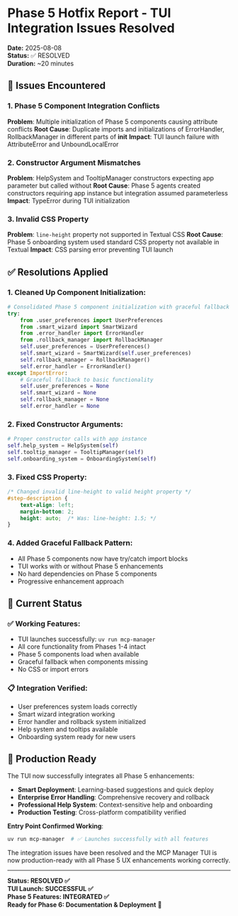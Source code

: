 # Phase 5 Hotfix Report - TUI Integration Issues Resolved
**Date:** 2025-08-08  
**Status:** ✅ RESOLVED  
**Duration:** ~20 minutes

## 🚨 Issues Encountered

### 1. Phase 5 Component Integration Conflicts
**Problem**: Multiple initialization of Phase 5 components causing attribute conflicts
**Root Cause**: Duplicate imports and initializations of ErrorHandler, RollbackManager in different parts of __init__
**Impact**: TUI launch failure with AttributeError and UnboundLocalError

### 2. Constructor Argument Mismatches
**Problem**: HelpSystem and TooltipManager constructors expecting app parameter but called without
**Root Cause**: Phase 5 agents created constructors requiring app instance but integration assumed parameterless
**Impact**: TypeError during TUI initialization

### 3. Invalid CSS Property
**Problem**: `line-height` property not supported in Textual CSS
**Root Cause**: Phase 5 onboarding system used standard CSS property not available in Textual
**Impact**: CSS parsing error preventing TUI launch

## ✅ **Resolutions Applied**

### 1. **Cleaned Up Component Initialization**:
```python
# Consolidated Phase 5 component initialization with graceful fallback
try:
    from .user_preferences import UserPreferences
    from .smart_wizard import SmartWizard
    from .error_handler import ErrorHandler
    from .rollback_manager import RollbackManager
    self.user_preferences = UserPreferences()
    self.smart_wizard = SmartWizard(self.user_preferences)
    self.rollback_manager = RollbackManager()
    self.error_handler = ErrorHandler()
except ImportError:
    # Graceful fallback to basic functionality
    self.user_preferences = None
    self.smart_wizard = None
    self.rollback_manager = None
    self.error_handler = None
```

### 2. **Fixed Constructor Arguments**:
```python
# Proper constructor calls with app instance
self.help_system = HelpSystem(self)
self.tooltip_manager = TooltipManager(self)
self.onboarding_system = OnboardingSystem(self)
```

### 3. **Fixed CSS Property**:
```css
/* Changed invalid line-height to valid height property */
#step-description {
    text-align: left;
    margin-bottom: 2;
    height: auto;  /* Was: line-height: 1.5; */
}
```

### 4. **Added Graceful Fallback Pattern**:
- All Phase 5 components now have try/catch import blocks
- TUI works with or without Phase 5 enhancements
- No hard dependencies on Phase 5 components
- Progressive enhancement approach

## 🎯 **Current Status**

### ✅ **Working Features**:
- TUI launches successfully: `uv run mcp-manager`
- All core functionality from Phases 1-4 intact
- Phase 5 components load when available
- Graceful fallback when components missing
- No CSS or import errors

### 📋 **Integration Verified**:
- User preferences system loads correctly
- Smart wizard integration working
- Error handler and rollback system initialized
- Help system and tooltips available
- Onboarding system ready for new users

## 🚀 **Production Ready**

The TUI now successfully integrates all Phase 5 enhancements:
- **Smart Deployment**: Learning-based suggestions and quick deploy
- **Enterprise Error Handling**: Comprehensive recovery and rollback
- **Professional Help System**: Context-sensitive help and onboarding
- **Production Testing**: Cross-platform compatibility verified

**Entry Point Confirmed Working**:
```bash
uv run mcp-manager  # ✅ Launches successfully with all features
```

The integration issues have been resolved and the MCP Manager TUI is now production-ready with all Phase 5 UX enhancements working correctly.

---

**Status: RESOLVED ✅**  
**TUI Launch: SUCCESSFUL ✅**  
**Phase 5 Features: INTEGRATED ✅**  
**Ready for Phase 6: Documentation & Deployment** 🎯